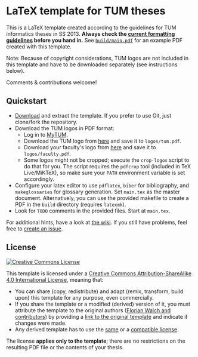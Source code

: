 # LaTeX template for TUM theses

This is a LaTeX template created according to the guidelines for TUM informatics theses in SS 2013. **Always check the [current formatting guidelines][thesis-guidelines] before you hand in.** See [`build/main.pdf`][sample-pdf] for an example PDF created with this template.

Note: Because of copyright considerations, TUM logos are not included in this template and have to be downloaded separately (see instructions below).

Comments & contributions welcome!

## Quickstart

 * [Download][template-download] and extract the template. If you prefer to use Git, just clone/fork the repository.
 * Download the TUM logos in PDF format:
   * Log in to [MyTUM][mytum].
   * Download the TUM logo from [here][mytum-logo-tum] and save it to `logos/tum.pdf`.
   * Download your faculty's logo from [here][mytum-logo-faculty] and save it to `logos/faculty.pdf`.
   * Some logos might not be cropped; execute the `crop-logos` script to do that for you. The script requires the `pdfcrop` tool (included in TeX Live/MiKTeX), so make sure your `PATH` environment variable is set accordingly.
 * Configure your latex editor to use `pdflatex`, `biber` for bibliography, and `makeglossaries` for glossary generation. Set `main.tex` as the master document. Alternatively, you can use the provided makefile to create a PDF in the `build` directory (requires `latexmk`).
 * Look for `TODO` comments in the provided files. Start at `main.tex`.

For additional hints, have a look at [the wiki][wiki]. If you still have problems, feel free to [create an issue][issue].

## License

[![Creative Commons License][license-image]][license]

This template is licensed under a [Creative Commons Attribution-ShareAlike 4.0 International License][license], meaning that:

 * You can share (copy, redistribute) and adapt (remix, transform, build upon) this template for any purpose, even commercially.
 * If you share the template or a modified (derived) version of it, you must attribute the template to the original authors ([Florian Walch and contributors][template-authors]) by providing a [link to the original template][template-url] and indicate if changes were made.
 * Any derived template has to use the [same][license] or a [compatible license][license-compatible].

The license **applies only to the template**; there are no restrictions on the resulting PDF file or the contents of your thesis.

[issue]: https://github.com/fwalch/tum-thesis-latex/issues
[license-compatible]: https://creativecommons.org/compatiblelicenses
[license-image]: https://i.creativecommons.org/l/by-sa/4.0/88x31.png
[license]: https://creativecommons.org/licenses/by-sa/4.0/
[mytum-logo-faculty]: https://portal.mytum.de/corporatedesign/download/fakultaetslogos/index_html
[mytum-logo-tum]: https://portal.mytum.de/corporatedesign/download/TUM_Logo/index_html
[mytum]: https://portal.mytum.de
[sample-pdf]: https://raw.github.com/fwalch/tum-thesis-latex/master/build/main.pdf
[template-authors]: https://github.com/fwalch/tum-thesis-latex/graphs/contributors
[template-download]: https://github.com/fwalch/tum-thesis-latex/archive/master.zip
[template-url]: https://github.com/fwalch/tum-thesis-latex
[thesis-guidelines]: http://www.in.tum.de/en/current-students/administrative-matters/thesis-guidelines-and-topics.html
[wiki]: https://github.com/fwalch/tum-thesis-latex/wiki/
